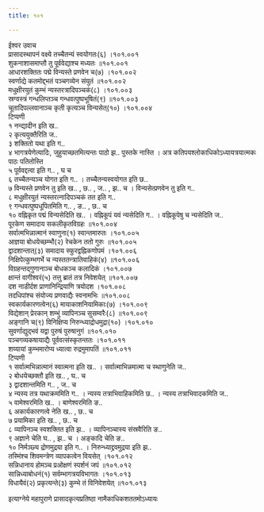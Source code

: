 ```yaml
---
title: १०१

---
```

ईश्वर उवाच  
प्रासादस्थापनं वक्ष्ये तच्चैतन्यं स्वयोगतः(६) ।१०१.००१  
शुकनाशासमाप्तौ तु पूर्ववेद्याश्च मध्यतः ॥१०१.००१  
आधारशक्तितः पद्मे विन्यस्ते प्रणवेन च(७) ।१०१.००२  
स्वर्णाद्ये कतमोद्द्भतं पञ्चगव्येन संयुतं ॥१०१.००२  
मधुक्षीरयुतं कुम्भं न्यस्तरत्रादिपञ्चकं(८) ।१०१.००३  
स्रग्वस्त्रं गन्धलिप्तञ्च गन्धवत्पुष्पभूषितं(९) ॥१०१.००३  
चूतादिपल्लवानाञ्च कृती कृत्यञ्च विन्यसेत्(१०) ।१०१.००४  
टिप्पणी  
१ नन्द्यादीन इति ख..  
२ कृत्ययुक्तैरिति ज..  
३ शक्तितो यथा इति ग..  
४ भागत्रयेणेत्यादिः, जुहुयाच्छतमित्यन्तः पाठो झ.. पुस्तके नास्ति । अत्र कतिपयश्लोकाधिकोऽध्यायत्रयात्मकः पाठः पतितोस्ति  
५ पूर्ववद्दत्वा इति ग.. , घ च  
६ तच्चैतन्यञ्च योगत इति ग.. । तच्चैतन्यस्वयोगत इति छ..  
७ विन्यस्ते प्रणवेन तु इति ख.. , छ.. , ज.. , झ.. च । विन्यसेत्प्रणवेन तु इति ग..  
८ मधुक्षीरयुतं न्यस्तरत्नादिपञ्चकं तत इति ग..  
९ गन्धवत्पुष्पधूपितमिति ग.. , ङ.. , छ.. च  
१० वह्निकृत पद्मं विन्यसेदिति ख.. । वह्निकूपं यवं न्यसेदिति ग.. । वह्निकूपेषु च न्यसेदिति ज..  
पूरकेण समादाय सकलीकृतविग्रहः ॥१०१.००४  
सर्वात्मभिन्नात्मानं स्वाणुना(१) स्वान्तमारुतः ।१०१.००५  
आज्ञया बोधयेच्छम्भौ(२) रेचकेन ततो गुरुः ॥१०१.००५  
द्वादशान्तात्(३) समादाय स्फुरद्वह्निकणोपमं ।१०१.००६  
निक्षिपेत्कुम्भगर्भे च न्यस्ततन्त्रातिवाहिकं(४) ॥१०१.००६  
विग्रहन्तद्गुणानाञ्च बोधकञ्च कलादिकं ।१०१.००७  
क्षान्तं वागीश्वरं(५) तत्तु ब्रातं तत्र निवेशयेत् ॥१०१.००७  
दश नाडीर्दश प्राणानिन्द्रियाणि त्रयोदश ।१०१.००८  
तदधिपांश्च संयोज्य प्रणवाद्यैः स्वनामभिः ॥१०१.००८  
स्वकार्यकारणत्वेन(६) मायाकाशनियामिकाः(७) ।१०१.००९  
विद्येशान् प्रेरकान् शम्भुं व्यापिनञ्च सुसम्वरैः(८) ॥१०१.००९  
अङ्गानि च(९) विनिक्षिप्य निरुन्ध्याद्रोधमुद्रा(१०) ।१०१.०१०  
सुवर्णाद्युद्भवं यद्वा पुरुषं पुरुषानुगं ॥१०१.०१०  
पञ्चगव्यकषायाद्यैः पूर्ववत्संस्कृतन्ततः ।१०१.०११  
शय्यायां कुम्भमारोप्य ध्यात्वा रुद्रमुमापतिं ॥१०१.०११  
टिप्पणी  
१ सर्वात्मभिन्नात्मानं स्वात्मना इति ख.. । सर्वात्माभिन्नमात्मा च स्थाणुनेति ज..  
२ बोधयेच्छक्तौ इति ख.. , घ.. च  
३ द्वादशान्तमिति ग.. , ज.. च  
४ न्यस्य तत्र यथाक्रममिति ग.. । न्यस्य तत्राभिवाहिकमिति छ.. । न्यस्य तत्राभिवादकमिति ज..  
५ वामेश्वरमिति ख.. । बाणेश्वरमिति ङ..  
६ अकार्यकारणत्वे नेति ख.. , छ.. च  
७ प्रयामिका इति ख.. , छ.. च  
८ व्यापिनञ्च स्वशक्तित इति झ.. । व्यापिनञ्चास्य संस्रवैरिति ङ..  
९ अज्ञाने चेति घ.. , झ.. च । अङ्कादि चेति ङ..  
१० निर्मञ्छ्य द्रोणमुद्रया इति ग.. । निरुन्ध्याद्द्रवमुद्रया इति झ..  
तस्मिंश्च शिवमन्त्रेण व्यापकत्वेन वियसेत् ।१०१.०१२  
सन्निधानाय होमञ्च प्रओक्षणं स्पर्शनं जपं ॥१०१.०१२  
सान्निध्याबोधनं(१) सर्वम्भागत्रयविभागतः ।१०१.०१३  
विधायैवं(२) प्रकृत्यन्ते(३) कुम्भे तं विनिवेशयेत् ॥१०१.०१३  
  
इत्याग्नेये महापुराणे प्रासादकृत्यप्रतिष्ठा नामैकाधिकशततमोऽध्यायः